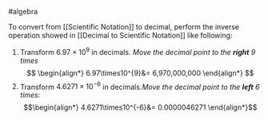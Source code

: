 #algebra 

To convert from [[Scientific Notation]] to decimal, perform the inverse operation showed in [[Decimal to Scientific Notation]] like following:
1. Transform $6.97\times10^{9}$ in decimals. *Move the decimal point to the **right** 9 times*
$$
\begin{align*}
6.97\times10^{9}&= 6,970,000,000
\end{align*}
$$
2. Transform $4.6271\times10^{-6}$ in decimals.*Move the decimal point to the **left** 6 times*:
$$\begin{align*}
4.6271\times10^{-6}&= 0.0000046271
\end{align*}$$
